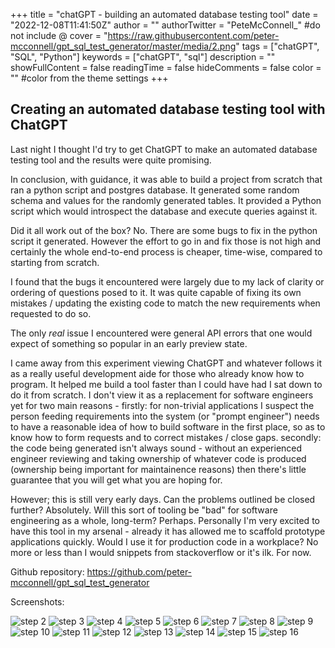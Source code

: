 +++
title = "chatGPT - building an automated database testing tool"
date = "2022-12-08T11:41:50Z"
author = ""
authorTwitter = "PeteMcConnell_" #do not include @
cover = "https://raw.githubusercontent.com/peter-mcconnell/gpt_sql_test_generator/master/media/2.png"
tags = ["chatGPT", "SQL", "Python"]
keywords = ["chatGPT", "sql"]
description = ""
showFullContent = false
readingTime = false
hideComments = false
color = "" #color from the theme settings
+++

Creating an automated database testing tool with ChatGPT
--------------------------------------------------------

Last night I thought I'd try to get ChatGPT to make an automated database
testing tool and the results were quite promising.

In conclusion, with guidance, it was able to build a project from scratch that
ran a python script and postgres database. It generated some random schema and
values for the randomly generated tables. It provided a Python script which
would introspect the database and execute queries against it.

Did it all work out of the box? No. There are some bugs to fix in the python
script it generated. However the effort to go in and fix those is not high and
certainly the whole end-to-end process is cheaper, time-wise, compared to
starting from scratch.

I found that the bugs it encountered were largely due to my lack of clarity or
ordering of questions posed to it. It was quite capable of fixing its own
mistakes / updating the existing code to match the new requirements when
requested to do so.

The only _real_ issue I encountered were general API errors that one would
expect of something so popular in an early preview state.

I came away from this experiment viewing ChatGPT and whatever follows it as a
really useful development aide for those who already know how to program. It
helped me build a tool faster than I could have had I sat down to do it from
scratch. I don't view it as a replacement for software engineers yet for two
main reasons - firstly: for non-trivial applications I suspect the person
feeding requirements into the system (or "prompt engineer") needs to have a
reasonable idea of how to build software in the first place, so as to know how
to form requests and to correct mistakes / close gaps. secondly: the code being
generated isn't always sound - without an experienced engineer reviewing and
taking ownership of whatever code is produced (ownership being important for
maintainence reasons) then there's little guarantee that you will get what you
are hoping for.

However; this is still very early days. Can the problems outlined be closed
further? Absolutely. Will this sort of tooling be "bad" for software
engineering as a whole, long-term? Perhaps. Personally I'm very excited to have
this tool in my arsenal - already it has allowed me to scaffold prototype
applications quickly. Would I use it for production code in a workplace? No
more or less than I would snippets from stackoverflow or it's ilk. For now.

Github repository: https://github.com/peter-mcconnell/gpt_sql_test_generator

Screenshots:

![step 2](https://raw.githubusercontent.com/peter-mcconnell/gpt_sql_test_generator/master/media/2.png "step 2")
![step 3](https://raw.githubusercontent.com/peter-mcconnell/gpt_sql_test_generator/master/media/3.png "step 3")
![step 4](https://raw.githubusercontent.com/peter-mcconnell/gpt_sql_test_generator/master/media/4.png "step 4")
![step 5](https://raw.githubusercontent.com/peter-mcconnell/gpt_sql_test_generator/master/media/5.png "step 5")
![step 6](https://raw.githubusercontent.com/peter-mcconnell/gpt_sql_test_generator/master/media/6.png "step 6")
![step 7](https://raw.githubusercontent.com/peter-mcconnell/gpt_sql_test_generator/master/media/7.png "step 7")
![step 8](https://raw.githubusercontent.com/peter-mcconnell/gpt_sql_test_generator/master/media/8.png "step 8")
![step 9](https://raw.githubusercontent.com/peter-mcconnell/gpt_sql_test_generator/master/media/9.png "step 9")
![step 10](https://raw.githubusercontent.com/peter-mcconnell/gpt_sql_test_generator/master/media/10.png "step 10")
![step 11](https://raw.githubusercontent.com/peter-mcconnell/gpt_sql_test_generator/master/media/11.png "step 11")
![step 12](https://raw.githubusercontent.com/peter-mcconnell/gpt_sql_test_generator/master/media/12.png "step 12")
![step 13](https://raw.githubusercontent.com/peter-mcconnell/gpt_sql_test_generator/master/media/13.png "step 13")
![step 14](https://raw.githubusercontent.com/peter-mcconnell/gpt_sql_test_generator/master/media/14.png "step 14")
![step 15](https://raw.githubusercontent.com/peter-mcconnell/gpt_sql_test_generator/master/media/15.png "step 15")
![step 16](https://raw.githubusercontent.com/peter-mcconnell/gpt_sql_test_generator/master/media/16.png "step 16")
